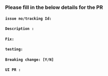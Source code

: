 ### **Please fill in the below details for the PR**


#### `issue no/tracking Id:`

#### `Description : `

#### `Fix:`

#### `testing:`

#### `Breaking change: [Y/N]` 

#### `UI PR :`
